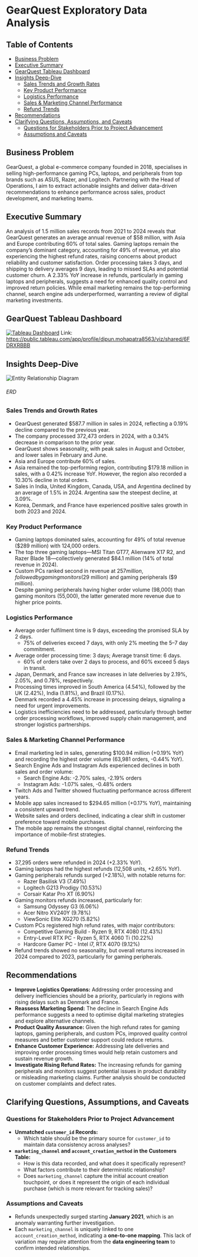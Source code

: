# GearQuest Exploratory Data Analysis

## Table of Contents
- [Business Problem](#business-problem)
- [Executive Summary](#executive-summary)
- [GearQuest Tableau Dashboard](#gearquest-tableau-dashboard)
- [Insights Deep-Dive](#insights-deep-dive)
  - [Sales Trends and Growth Rates](#sales-trends-and-growth-rates)
  - [Key Product Performance](#key-product-performance)
  - [Logistics Performance](#logistics-performance)
  - [Sales & Marketing Channel Performance](#sales--marketing-channel-performance)
  - [Refund Trends](#refund-trends)
- [Recommendations](#recommendations)
- [Clarifying Questions, Assumptions, and Caveats](#clarifying-questions-assumptions-and-caveats)
  - [Questions for Stakeholders Prior to Project Advancement](#questions-for-stakeholders-prior-to-project-advancement)
  - [Assumptions and Caveats](#assumptions-and-caveats)

## Business Problem
GearQuest, a global e-commerce company founded in 2018, specialises in selling high-performance gaming PCs, laptops, and peripherals from top brands such as ASUS, Razer, and Logitech. Partnering with the Head of Operations, I aim to extract actionable insights and deliver data-driven recommendations to enhance performance across sales, product development, and marketing teams.

## Executive Summary
An analysis of 1.5 million sales records from 2021 to 2024 reveals that GearQuest generates an average annual revenue of $58 million, with Asia and Europe contributing 60% of total sales. Gaming laptops remain the company’s dominant category, accounting for 49% of revenue, yet also experiencing the highest refund rates, raising concerns about product reliability and customer satisfaction. Order processing takes 3 days, and shipping to delivery averages 9 days, leading to missed SLAs and potential customer churn. A 2.33% YoY increase in refunds, particularly in gaming laptops and peripherals, suggests a need for enhanced quality control and improved return policies. While email marketing remains the top-performing channel, search engine ads underperformed, warranting a review of digital marketing investments.

## GearQuest Tableau Dashboard
[![Tableau Dashboard](https://github.com/DipunMohapatra/GearQuest-Exploratory-Data-Analysis/blob/c1e29ec8764ff4a11f2215ecead0736c81843bc4/Visuals/Dashboard%20Preview.png)](https://public.tableau.com/shared/6FDRXRBBB?:display_count=n&:origin=viz_share_link)
Link: https://public.tableau.com/app/profile/dipun.mohapatra8563/viz/shared/6FDRXRBBB
## Insights Deep-Dive
![Entity Relationship Diagram](https://github.com/DipunMohapatra/GearQuest-Exploratory-Data-Analysis/blob/6d432f2c9770d5bcf2e156d4a164417f0521e55c/Visuals/ERD.png)
###### ERD

### Sales Trends and Growth Rates
- GearQuest generated $587.7 million in sales in 2024, reflecting a 0.19% decline compared to the previous year.
- The company processed 372,473 orders in 2024, with a 0.34% decrease in comparison to the prior year.
- GearQuest shows seasonality, with peak sales in August and October, and lower sales in February and June.
- Asia and Europe contribute 60% of sales.
- Asia remained the top-performing region, contributing $179.18 million in sales, with a 0.42% increase YoY. However, the region also recorded a 10.30% decline in total orders.
- Sales in India, United Kingdom, Canada, USA, and Argentina declined by an average of 1.5% in 2024. Argentina saw the steepest decline, at 3.09%.
- Korea, Denmark, and France have experienced positive sales growth in both 2023 and 2024.

### Key Product Performance
- Gaming laptops dominated sales, accounting for 49% of total revenue ($289 million) with 124,000 orders.
- The top three gaming laptops—MSI Titan GT77, Alienware X17 R2, and Razer Blade 18—collectively generated $84.1 million (14% of total revenue in 2024).
- Custom PCs ranked second in revenue at $257 million, followed by gaming monitors ($29 million) and gaming peripherals ($9 million).
- Despite gaming peripherals having higher order volume (98,000) than gaming monitors (55,000), the latter generated more revenue due to higher price points.

### Logistics Performance
- Average order fulfilment time is 9 days, exceeding the promised SLA by 2 days.
  - 75% of deliveries exceed 7 days, with only 2% meeting the 5–7 day commitment.
- Average order processing time: 3 days; Average transit time: 6 days.
  - 60% of orders take over 2 days to process, and 60% exceed 5 days in transit.
- Japan, Denmark, and France saw increases in late deliveries by 2.19%, 2.05%, and 0.78%, respectively.
- Processing times improved in South America (4.54%), followed by the UK (2.42%), India (1.81%), and Brazil (0.17%).
- Denmark recorded a 4.45% increase in processing delays, signaling a need for urgent improvements.
- Logistics inefficiencies need to be addressed, particularly through better order processing workflows, improved supply chain management, and stronger logistics partnerships.

### Sales & Marketing Channel Performance
- Email marketing led in sales, generating $100.94 million (+0.19% YoY) and recording the highest order volume (63,981 orders, -0.44% YoY).
- Search Engine Ads and Instagram Ads experienced declines in both sales and order volume:
  - Search Engine Ads: -2.70% sales, -2.19% orders
  - Instagram Ads: -1.07% sales, -0.48% orders
- Twitch Ads and Twitter showed fluctuating performance across different years.
- Mobile app sales increased to $294.65 million (+0.17% YoY), maintaining a consistent upward trend.
- Website sales and orders declined, indicating a clear shift in customer preference toward mobile purchases.
- The mobile app remains the strongest digital channel, reinforcing the importance of mobile-first strategies.

### Refund Trends
- 37,295 orders were refunded in 2024 (+2.33% YoY).
- Gaming laptops had the highest refunds (12,508 units, +2.65% YoY).
- Gaming peripherals refunds surged (+2.18%), with notable returns for:
  - Razer Basilisk V3 (7.49%)
  - Logitech G213 Prodigy (10.53%)
  - Corsair Katar Pro XT (6.90%)
- Gaming monitors refunds increased, particularly for:
  - Samsung Odyssey G3 (6.06%)
  - Acer Nitro XV240Y (9.78%)
  - ViewSonic Elite XG270 (5.82%)
- Custom PCs registered high refund rates, with major contributors:
  - Competitive Gaming Build - Ryzen 9, RTX 4080 (12.43%)
  - Entry-Level RTX PC - Ryzen 5, RTX 4060 Ti (10.22%)
  - Hardcore Gamer PC - Intel i7, RTX 4070 (9.12%)
- Refund trends showed no seasonality, but overall returns increased in 2024 compared to 2023, particularly for gaming peripherals.

## Recommendations
- **Improve Logistics Operations:** Addressing order processing and delivery inefficiencies should be a priority, particularly in regions with rising delays such as Denmark and France.
- **Reassess Marketing Spend:** The decline in Search Engine Ads performance suggests a need to optimise digital marketing strategies and explore alternative channels.
- **Product Quality Assurance:** Given the high refund rates for gaming laptops, gaming peripherals, and custom PCs, improved quality control measures and better customer support could reduce returns.
- **Enhance Customer Experience:** Addressing late deliveries and improving order processing times would help retain customers and sustain revenue growth.
- **Investigate Rising Refund Rates:** The increasing refunds for gaming peripherals and monitors suggest potential issues in product durability or misleading marketing claims. Further analysis should be conducted on customer complaints and defect rates.

## Clarifying Questions, Assumptions, and Caveats

### Questions for Stakeholders Prior to Project Advancement
- **Unmatched `customer_id` Records:**
  - Which table should be the primary source for `customer_id` to maintain data consistency across analyses?
- **`marketing_channel` and `account_creation_method` in the Customers Table:**
  - How is this data recorded, and what does it specifically represent?
  - What factors contribute to their deterministic relationship?
  - Does `marketing_channel` capture the initial account creation touchpoint, or does it represent the origin of each individual purchase (which is more relevant for tracking sales)?

### Assumptions and Caveats
- Refunds unexpectedly surged starting **January 2021**, which is an anomaly warranting further investigation.
- Each `marketing_channel` is uniquely linked to one `account_creation_method`, indicating a **one-to-one mapping**. This lack of variation may require attention from the **data engineering team** to confirm intended relationships.
